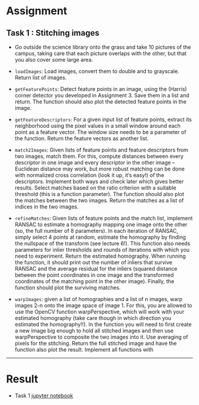 # Assignment
## Task 1 : Stitching images
- Go outside the science library onto the grass and take 10 pictures of the campus, taking care that each picture overlaps with the other, but that you also cover some large area. 

- `loadImages`: Load images, convert them to double and to grayscale. Return list of images.
- `getFeaturePoints`: Detect feature points in an image, using the (Harris) corner detector you developed in Assignment 3. Save them in a list and return. The function should also plot the detected feature points in the image.

- `getFeatureDescriptors`: For a given input list of feature points, extract its neighborhood using the pixel values in a small window around each point as a feature vector. The window size needs to be a parameter of the function. Return the feature vectors as another list.

- `match2Images`: Given lists of feature points and feature descriptors from two images, match them. For this, compute distances between every descriptor in one image and every descriptor in the other image – Euclidean distance may work, but more robust matching can be done with normalized cross correlation (look it up, it’s easy!) of the descriptors. Implement both ways and check later which gives better results. Select matches based on the ratio criterion with a suitable threshold (this is a function parameter). The function should also plot the matches between the two images. Return the matches as a list of indices in the two images.

- `refineMatches`: Given lists of feature points and the match list, implement RANSAC to estimate a homography mapping one image onto the other (so, the full number of 8 parameters). In each iteration of RANSAC, simply select 4 points at random, estimate the homography by finding the nullspace of the transform (see lecture 6!). This function also needs parameters for inlier thresholds and rounds of iterations with which you need to experiment. Return the estimated homography. When running the function, it should print out the number of inliers that survive RANSAC and the average residual for the inliers (squared distance between the point coordinates in one image and the transformed coordinates of the matching point in the other image). Finally, the function should plot the surviving matches.

- `warpImages`: given a list of homographies and a list of n images, warp images 2-n onto the image space of image 1. For this, you are allowed to use the OpenCV function warpPerspective, which will work with your estimated homography (take care though in which direction you estimated the homography!!). In the function you will need to first create a new image big enough to hold all stitched images and then use warpPerspective to composite the two images into it. Use averaging of pixels for the stitching. Return the full stitched image and have the function also plot the result. Implement all functions with

---
# Result
- Task 1 [jupyter notebook](https://github.com/euisuk-chung/KU-ComputerVision/blob/main/Assignment4/stitching.ipynb)
